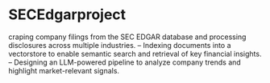 # SECEdgarproject
craping company filings from the SEC EDGAR database and processing disclosures across multiple industries. – Indexing documents into a vectorstore to enable semantic search and retrieval of key financial insights. – Designing an LLM-powered pipeline to analyze company trends and highlight market-relevant signals.
